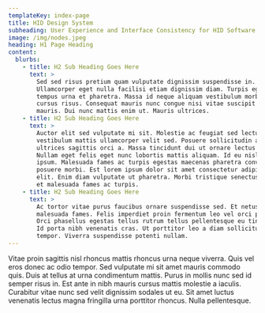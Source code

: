 ```yaml
---
templateKey: index-page
title: HID Design System
subheading: User Experience and Interface Consistency for HID Software Products
image: /img/nodes.jpeg
heading: H1 Page Heading
content:
  blurbs:
    - title: H2 Sub Heading Goes Here
      text: >
        Sed sed risus pretium quam vulputate dignissim suspendisse in.
        Ullamcorper eget nulla facilisi etiam dignissim diam. Turpis egestas sed
        tempus urna et pharetra. Massa id neque aliquam vestibulum morbi blandit
        cursus risus. Consequat mauris nunc congue nisi vitae suscipit tellus
        mauris. Dui nunc mattis enim ut. Mauris ultrices.
    - title: H2 Sub Heading Goes Here
      text: >
        Auctor elit sed vulputate mi sit. Molestie ac feugiat sed lectus
        vestibulum mattis ullamcorper velit sed. Posuere sollicitudin aliquam
        ultrices sagittis orci a. Massa tincidunt dui ut ornare lectus sit.
        Nullam eget felis eget nunc lobortis mattis aliquam. Id eu nisl nunc mi
        ipsum. Malesuada fames ac turpis egestas maecenas pharetra convallis
        posuere morbi. Est lorem ipsum dolor sit amet consectetur adipiscing
        elit. Enim diam vulputate ut pharetra. Morbi tristique senectus et netus
        et malesuada fames ac turpis. 
    - title: H2 Sub Heading Goes Here
      text: >
        Ac tortor vitae purus faucibus ornare suspendisse sed. Et netus et
        malesuada fames. Felis imperdiet proin fermentum leo vel orci porta.
        Orci phasellus egestas tellus rutrum tellus pellentesque eu tincidunt.
        Id porta nibh venenatis cras. Ut porttitor leo a diam sollicitudin
        tempor. Viverra suspendisse potenti nullam.
---
```

Vitae proin sagittis nisl rhoncus mattis rhoncus urna neque viverra. Quis vel eros donec ac odio tempor. Sed vulputate mi sit amet mauris commodo quis. Duis at tellus at urna condimentum mattis. Purus in mollis nunc sed id semper risus in. Est ante in nibh mauris cursus mattis molestie a iaculis. Curabitur vitae nunc sed velit dignissim sodales ut eu. Sit amet luctus venenatis lectus magna fringilla urna porttitor rhoncus. Nulla pellentesque.